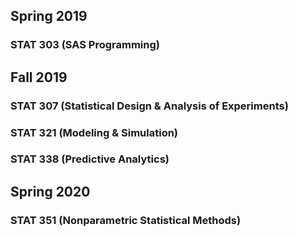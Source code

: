 ## Spring 2019
### STAT 303 (SAS Programming)
## Fall 2019
### STAT 307 (Statistical Design & Analysis of Experiments)
### STAT 321 (Modeling & Simulation)
### STAT 338 (Predictive Analytics)
## Spring 2020
### STAT 351 (Nonparametric Statistical Methods)
